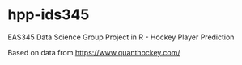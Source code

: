 # hpp-ids345
EAS345 Data Science Group Project in R - Hockey Player Prediction

Based on data from https://www.quanthockey.com/
